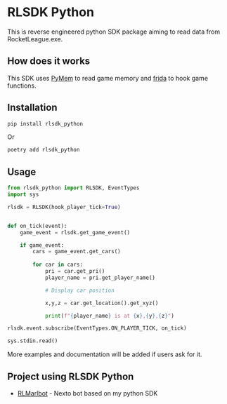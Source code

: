 # RLSDK Python

This is reverse engineered python SDK package aiming to read data from RocketLeague.exe.

## How does it works 
This SDK uses [PyMem](https://pypi.org/project/Pymem/) to read game memory and [frida](https://frida.re/docs/home/) to hook game functions. 

## Installation

```bash
pip install rlsdk_python
```
Or
```bash
poetry add rlsdk_python
```

## Usage

```python
from rlsdk_python import RLSDK, EventTypes
import sys

rlsdk = RLSDK(hook_player_tick=True)


def on_tick(event):
    game_event = rlsdk.get_game_event()

    if game_event:
        cars = game_event.get_cars()
        
        for car in cars:
            pri = car.get_pri()
            player_name = pri.get_player_name()

            # Display car position

            x,y,z = car.get_location().get_xyz()

            print(f"{player_name} is at {x},{y},{z}")

rlsdk.event.subscribe(EventTypes.ON_PLAYER_TICK, on_tick)

sys.stdin.read()

```

More examples and documentation will be added if users ask for it.




## Project using RLSDK Python

- [RLMarlbot](https://github.com/MarlBurroW/RLMarlbot) - Nexto bot based on my python SDK





